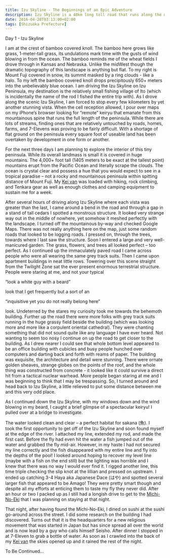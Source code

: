 ```yaml
---
title: Izu Skyline - The Beginnings of an Epic Adventure
description: Izu Skyline is a 40km long toll road that runs along the mountainous spine that runs nearly the full length of Izu Peninsula...
date: 2016-04-28T03:13:00+02:00
tags: [Shizuoka Prefecture]
--- 
```

<p class="mt-2 mb-2 font-semibold">Day 1 - Izu Skyline</p>

<p class="mt-2 mb-2">I am at the crest of bamboo covered knoll. The bamboo here grows like grass, 1-meter-tall grass, its undulations mark time with the gusts of wind blowing in from the ocean. The bamboo reminds me of the wheat fields I drove through in Kansas and Nebraska. Unlike the midWest though the dramatic topography of this landscape is anything but flat. To my right is Mount Fuji covered in snow, its summit masked by a ring clouds - like a halo. To my left the bamboo covered knoll drops precipitously 650+ meters into the unbelievably blue ocean. I am driving the Izu Skyline on Izu Peninsula, my destination is the relatively small fishing village of Ito (which is incidentally the name of the rod I fished the entire trip with). As I drove along the scenic Izu Skyline, I am forced to stop every few kilometers by yet another stunning vista. When the cell reception allowed, I pour over maps on my iPhone’s browser looking for “remote” keiryu that emanate from this mountainous spine that runs the full length of the peninsula. While there are lots of streams, finding ones that are relatively untouched by roads, homes, farms, and 7-Elevens was proving to be fairly difficult. With a shortage of flat ground on the peninsula every square foot of useable land has been overtaken by development in one form or another.</p>



<p class="mt-2 mb-2">For the next three days I am planning to explore the interior of this tiny peninsula. While its overall landmass is small it is covered in huge mountains. The 4,000+ foot tall (1405 meters to be exact at the tallest point) mountains erupt from the Pacific Ocean and literally scrape the clouds. The ocean is crystal clear and possess a hue that you would expect to see in a tropical paradise – not a rocky and mountainous peninsula within spitting distance of Mount Fuji. My <a href="https://www.fallfishtenkara.com/kei-cars/" target="_blank" rel="noopener noreferrer">Kei van</a> was loaded with hiking, rock climbing, and Tenkara gear as well as enough clothes and camping equipment to sustain me for a week.</p>



<p class="mt-2 mb-2">After several hours of driving along Izu Skyline where each vista was greater than the last, I came around a bend in the road and through a gap in a stand of tall cedars I spotted a monstrous structure. It looked very strange way out in the middle of nowhere, yet somehow it meshed perfectly with the landscape. I turned off the mountainous by-way and checked Google Maps. There was not really anything here on the map, just some random roads that looked to be logging roads. I pressed on, through the trees, towards where I last saw the structure. Soon I entered a large and very well-manicured garden. The grass, flowers, and trees all looked perfect – too perfect. As I continued up the immaculately paved road I came across people who were all wearing the same grey track suits. Then I came upon apartment buildings in neat little rows. Towering over this scene straight from the Twilight Zone sat the ever present enormous terrestrial structure. People were staring at me, and not your typical <p class="italic">“look a white guy with a beard”</p> look that I get frequently but a sort of an <p class="italic">“inquisitive yet you do not really belong here”</p> look. Undeterred by the stares my curiosity took me towards the behemoth building. Further up the road there were more folks with grey track suits running in the huge grassy field beside the building (which was looking more and more like a corpulent oriental cathedral). They were chanting something that did not sound quite like any language I have ever heard. Not wanting to seem too nosy I continue on up the road to get closer to the building. As I drew nearer I could see that whole bottom level appeared to be an office building with cubicles and busy people hunched over computers and darting back and forth with reams of paper. The building was exquisite, the architecture and detail were stunning. There were ornate golden sheaves, strange globes on the points of the roof, and the whole thing was constructed from concrete - it looked like it could survive a direct hit from a tactical nuclear warhead. More people began staring at me and I was beginning to think that I may be trespassing. So, I turned around and head back to Izu Skyline, a little relieved to put some distance between me and this very odd place.</p>



<p class="mt-2 mb-2">As I continued down the Izu Skyline, with my windows down and the wind blowing in my beard, I caught a brief glimpse of a spectacular keiryu! I pulled over at a bridge to investigate.</p>



<p class="mt-2 mb-2">The water looked clean and clear – a perfect habitat for sakana (魚). I took the first opportunity to get off of the Izu Skyline and soon found myself at the edge of the river. I attached my line, extended my rod, and made the first cast. Before the fly had even hit the water a fish jumped out of the water and grabbed the fly mid-air. However, in my haste I had not secured my line correctly and the fish disappeared with my entire line and fly into the depths of the pool! I looked around hoping to recover my level line (maybe with a fish on the end still) but the lighting was horrible and I knew that there was no way I would ever find it. I rigged another line, this time triple checking the slip knot at the lillian and pressed on upstream. I ended up catching 3-4 Haya aka Japanese Dace (はや) and spotted several larger fish that appeared to be Amago! They were pretty smart though and despite all my efforts at enticing them to taste my fly they never did. After an hour or two I packed up as I still had a longish drive to get to the <a href="https://www.fallfishtenkara.com/michi-no-eki/" target="_blank" rel="noopener noreferrer">Michi-No-Eki</a> that I was planning on staying at that night.</p>



<p class="mt-2 mb-2">That night, after having found the Michi-No-Eki, I dined on sushi at the sushi go-around across the street. I did some research on the building I had discovered. Turns out that it is the headquarters for a new religious movement that was started in Japan but has since spread all over the world and is now lead by a guy who calls himself Seisho. After dinner I stopped in at 7-Eleven to grab a bottle of water. As soon as I crawled into the back of my <a href="https://www.fallfishtenkara.com/custom-camper-microvan/" target="_blank">Kei van</a> the skies opened up and it rained the rest of the night.</p>


<p class="mt-2 mb-2 font-semibold">To Be Continued...</p>

<img class="w-8/12 rounded-lg shadow-lg mx-auto" src="" alt="" />
</div>